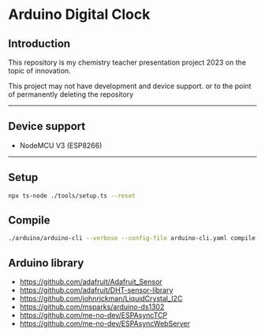 # Arduino Digital Clock

## Introduction
This repository is my chemistry teacher presentation project 2023 on the topic of innovation.

This project may not have development and device support. or to the point of permanently deleting the repository

---

## Device support
- NodeMCU V3 (ESP8266)

---

## Setup
```sh
npx ts-node ./tools/setup.ts --reset
```

## Compile
```sh
./arduino/arduino-cli --verbose --config-file arduino-cli.yaml compile --fqbn esp8266:esp8266:nodemcuv2:xtal=160,vt=flash,exception=disabled,stacksmash=disabled,ssl=all,mmu=4816,non32xfer=fast,eesz=4M2M,led=2,ip=lm2f,dbg=Disabled,lvl=None____,wipe=none,baud=115200 digital-clock-esp8266
```

## Arduino library
- https://github.com/adafruit/Adafruit_Sensor
- https://github.com/adafruit/DHT-sensor-library
- https://github.com/johnrickman/LiquidCrystal_I2C
- https://github.com/msparks/arduino-ds1302
- https://github.com/me-no-dev/ESPAsyncTCP
- https://github.com/me-no-dev/ESPAsyncWebServer
